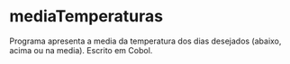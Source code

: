 # mediaTemperaturas
Programa apresenta a media da temperatura dos dias desejados (abaixo, acima ou na media). Escrito em Cobol.
